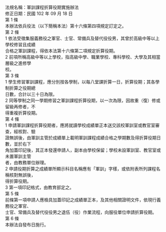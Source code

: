 法規名稱：軍訓課程折算役期實施辦法  
修正日期：民國 102 年 09 月 18 日  
第 1 條  
本辦法依兵役法（以下簡稱本法）第十六條第四項規定訂定之。  
第 2 條  
1 依法受徵集服義務役之軍官、士官、常備兵及替代役役男，其曾於高級中等以上學校修習且成績  
合格之軍訓課程，得依本法第十六條第二項規定折算役期。  
2 前項所稱高級中等以上學校，指高級中學、職業學校、專科學校、大學及其相當層級之進修學  
校。  
第 3 條  
1 學生修習軍訓課程，應分別按各學制，以每八堂課折算一日，折算役期；其各學制折算之役期總  
日數，合計以三十日為限。  
2 同等學制之同一學期修習之軍訓課程折算役期，以一次為限，因故重（復）修或留級再修者，不  
得重複折算役期。  
第 4 條  
1 申請軍訓課程折算役期者，應將就讀學校成績單正本送交該校軍訓室或教官室審查，經核對、驗  
證無誤後，由軍訓主管於成績單上載明軍訓課程成績合格之學期數及得折算役期日數，並於右下  
角加蓋印記後，其正本發還申請人，副本由學校保留；學校未設軍訓室、教官室或未置軍訓主管  
者，由教務單位辦理。  
2 申請役期折算之成績單所顯示科目名稱應有「軍訓」字樣，或依附表所列課程名稱核對無誤後，  
得折算役期。  
3 第一項印記格式，由教育部定之。  
第 5 條  
前條第一項申請人應檢具加蓋印記之成績單正本，及其他相關證明文件，依現行義務役之軍官、  
士官、常備兵及替代役役男之退伍（役）作業流程，向服役單位申請折算役期。  
第 6 條  
本辦法自發布日施行。  


